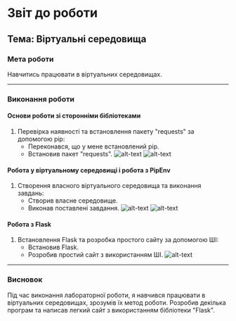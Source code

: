 # Звіт до роботи
## Тема: Віртуальні середовища
### Мета роботи
Навчитись працювати в віртуальних середовищах.

---

### Виконання роботи

#### Основи роботи зі сторонніми бібліотеками

1. Перевірка наявності та встановлення пакету "requests" за допомогою pip:
   - Переконався, що у мене встановлений pip.
   - Встановив пакет "requests".
 ![alt-text]("1")
 ![alt-text]("2")

#### Робота у віртуальному середовищі і робота з PipEnv

1. Створення власного віртуального середовища та виконання завдань:
   - Створив власне середовище.
   - Виконав поставлені завдання.
 ![alt-text]("4")
 ![alt-text]("5")

#### Робота з Flask

1. Встановлення Flask та розробка простого сайту за допомогою ШІ:
   - Встановив Flask.
   - Розробив простий сайт з використанням ШІ.
 ![alt-text]("3")

---

### Висновок
Під час виконання лабораторної роботи, я навчився працювати в віртуальних середовищах, зрозумів їх метод роботи. Розробив декілька програм та написав легкий сайт з використанням бібліотеки "Flask".
